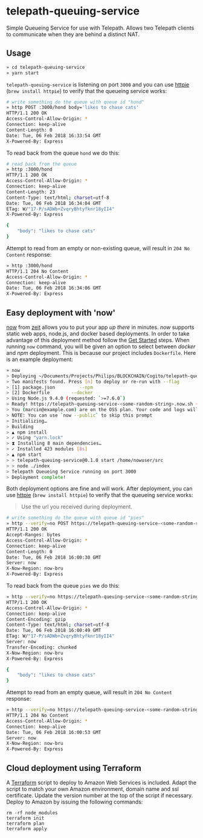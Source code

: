 # telepath-queuing-service

Simple Queueing Service for use with Telepath. Allows two Telepath clients to
communicate when they are behind a distinct NAT.

## Usage

```bash
» cd telepath-queuing-service
» yarn start
```

`telepath-queuing-service` is listening on port `3000` and you can use [httpie](https://httpie.org) (`brew install httpie`) to verify that the queueing service works:

```bash
# write something do the queue with queue id "hond"
» http POST :3000/hond body='likes to chase cats'
HTTP/1.1 200 OK
Access-Control-Allow-Origin: *
Connection: keep-alive
Content-Length: 0
Date: Tue, 06 Feb 2018 16:33:54 GMT
X-Powered-By: Express
```

To read back from the queue `hond` we do this:

```bash
# read back from the queue
» http :3000/hond
HTTP/1.1 200 OK
Access-Control-Allow-Origin: *
Connection: keep-alive
Content-Length: 23
Content-Type: text/html; charset=utf-8
Date: Tue, 06 Feb 2018 16:34:04 GMT
ETag: W/"17-P/sADWb+ZvqryBhtyfknr18yII4"
X-Powered-By: Express

{
    "body": "likes to chase cats"
}
```

Attempt to read from an empty or non-existing queue, will result in `204 No Content` response:

```bash
» http :3000/hond
HTTP/1.1 204 No Content
Access-Control-Allow-Origin: *
Connection: keep-alive
Date: Tue, 06 Feb 2018 16:34:06 GMT
X-Powered-By: Express
```

## Easy deployment with 'now'

[now](https://zeit.co/now) from [zeit](https://zeit.co) allows you to put your app *up there* in minutes.
*now* supports static web apps, node.js, and docker based deployments.
In order to take advantage of this deployment method follow the [Get Started](https://zeit.co/now#get-started) steps. When running `now` command, you will be given an option to select between *docker* and *npm* deployment. This is because our project includes `Dockerfile`. Here is an example deployment:

```bash
» now
> Deploying ~/Documents/Projects/Philips/BLOCKCHAIN/Cogito/telepath-queuing-service under marcin@example.com
> Two manifests found. Press [n] to deploy or re-run with --flag
> [1] package.json         --npm
> [2] Dockerfile        --docker
> Using Node.js 9.4.0 (requested: `>=7.6.0`)
> Ready! https://telepath-queuing-service-<some-random-string>.now.sh (copied to clipboard) [5s]
> You (marcin@example.com) are on the OSS plan. Your code and logs will be made public.
> NOTE: You can use `now --public` to skip this prompt
> Initializing…
> Building
> ▲ npm install
> ✓ Using "yarn.lock"
> ⧗ Installing 8 main dependencies…
> ✓ Installed 423 modules [8s]
> ▲ npm start
> > telepath-queuing-service@0.1.0 start /home/nowuser/src
> > node ./index
> Telepath Queueing Service running on port 3000
> Deployment complete!
```

Both deployment options are fine and will work. After deployment, you can use [httpie](https://httpie.org) (`brew install httpie`) to verify that the queueing service works:

> Use the url you received during deployment.

```bash
# write something do the queue with queue id "pies"
» http --verify=no POST https://telepath-queuing-service-<some-random-string>.now.sh/pies body='likes to chase cats'
HTTP/1.1 200 OK
Accept-Ranges: bytes
Access-Control-Allow-Origin: *
Connection: keep-alive
Content-Length: 0
Date: Tue, 06 Feb 2018 16:00:30 GMT
Server: now
X-Now-Region: now-bru
X-Powered-By: Express
```

To read back from the queue `pies` we do this:

```bash
» http --verify=no https://telepath-queuing-service-<some-random-string>.now.sh/pies
HTTP/1.1 200 OK
Access-Control-Allow-Origin: *
Connection: keep-alive
Content-Encoding: gzip
Content-Type: text/html; charset=utf-8
Date: Tue, 06 Feb 2018 16:00:49 GMT
ETag: W/"17-P/sADWb+ZvqryBhtyfknr18yII4"
Server: now
Transfer-Encoding: chunked
X-Now-Region: now-bru
X-Powered-By: Express

{
    "body": "likes to chase cats"
}
```

Attempt to read from an empty queue, will result in `204 No Content` response:

```bash
» http --verify=no https://telepath-queuing-service-<some-random-string>.now.sh/pies
HTTP/1.1 204 No Content
Access-Control-Allow-Origin: *
Connection: keep-alive
Date: Tue, 06 Feb 2018 16:00:53 GMT
Server: now
X-Now-Region: now-bru
X-Powered-By: Express
```

## Cloud deployment using Terraform

A [Terraform][terraform] script to deploy to Amazon Web Services is included. Adapt the
script to match your own Amazon environment, domain name and ssl certificate.
Update the version number at the top of the script if necessary.
Deploy to Amazon by issuing the following commands:

    rm -rf node_modules
    terraform init
    terraform plan
    terraform apply

[terraform]: https://terraform.io
